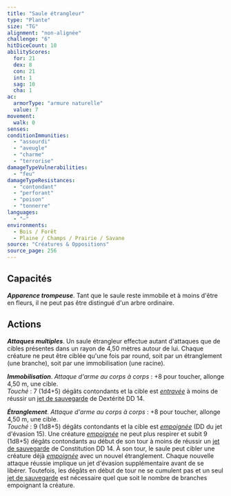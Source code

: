 ```yaml
---
title: "Saule étrangleur"
type: "Plante"
size: "TG"
alignment: "non-alignée"
challenge: "6"
hitDiceCount: 10
abilityScores:
  for: 21
  dex: 8
  con: 21
  int: 1
  sag: 10
  cha: 1
ac: 
  armorType: "armure naturelle"
  value: 7
movement: 
  walk: 0
senses: 
conditionImmunities: 
  - "assourdi"
  - "aveugle"
  - "charme"
  - "terrorise"
damageTypeVulnerabilities: 
  - "feu"
damageTypeResistances: 
  - "contondant"
  - "perforant"
  - "poison"
  - "tonnerre"
languages: 
  - "—"
environments:
  - Bois / Forêt
  - Plaine / Champs / Prairie / Savane
source: "Créatures & Oppositions"
source_page: 256
---
```

## Capacités
_**Apparence trompeuse**_. Tant que le saule reste immobile et à moins d'être en fleurs, il ne peut pas être distingué d'un arbre ordinaire.

## Actions
_**Attaques multiples**_. Un saule étrangleur effectue autant d'attaques que de cibles présentes dans un rayon de 4,50 mètres autour de lui. Chaque créature ne peut être ciblée qu'une fois par round, soit par un étranglement (une branche), soit par une immobilisation (une racine).

_**Immobilisation**_. _Attaque d'arme au corps à corps_ : +8 pour toucher, allonge 4,50 m, une cible.  
_Touché_ : 7 (1d4+5) dégâts contondants et la cible est [_entravée_](/gerer-la-sante-du-personnage/#entrave) à moins de réussir un [jet de sauvegarde](/utiliser-les-caracteristiques#jets-de-sauvegarde) de Dextérité DD 14.

_**Étranglement**_. _Attaque d'arme au corps à corps_ : +8 pour toucher, allonge 4,50 m, une cible.  
_Touché_ : 9 (1d8+5) dégâts contondants et la cible est [_empoignée_](/gerer-la-sante-du-personnage/#empoigne) (DD du jet d'évasion 15). Une créature [_empoignée_](/gerer-la-sante-du-personnage/#empoigne) ne peut plus respirer et subit 9 (1d8+5) dégâts contondants au début de son tour à moins de réussir un [jet de sauvegarde](/utiliser-les-caracteristiques#jets-de-sauvegarde) de Constitution DD 14. À son tour, le saule peut cibler une créature déjà [_empoignée_](/gerer-la-sante-du-personnage/#empoigne) avec un nouvel étranglement. Chaque nouvelle attaque réussie implique un jet d'évasion supplémentaire avant de se libérer. Toutefois, les dégâts en début de tour ne se cumulent pas et un seul [jet de sauvegarde](/utiliser-les-caracteristiques#jets-de-sauvegarde) est nécessaire quel que soit le nombre de branches empoignant la créature.
